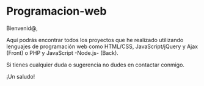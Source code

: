 # Programacion-web

Bienvenid@,

Aquí podrás encontrar todos los proyectos que he realizado utilizando lenguajes de programación web como HTML/CSS, JavaScript/jQuery y Ajax (Front) o PHP y JavaScript -Node.js- (Back). 

Si tienes cualquier duda o sugerencia no dudes en contactar conmigo.

¡Un saludo!
